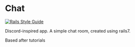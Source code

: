 # Chat

[![Rails Style Guide](https://img.shields.io/badge/code_style-rubocop-brightgreen.svg)](https://github.com/rubocop/rubocop-rails)

Discord-inspired app.
A simple chat room, created using rails7.

Based after tutorials
